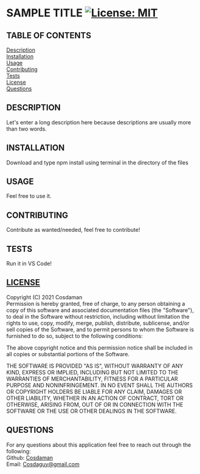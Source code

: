 # SAMPLE TITLE [![License: MIT](https://img.shields.io/badge/License-MIT-yellow.svg)](https://opensource.org/licenses/MIT)  

  
## TABLE OF CONTENTS  

[Description](#description)  
[Installation](#installation)  
[Usage](#usage)  
[Contributing](#contributing)  
[Tests](#tests)  
[License](#license)  
[Questions](#questions)  
  

## DESCRIPTION  

Let's enter a long description here because descriptions are usually more than two words.  

## INSTALLATION  

Download and type npm install using terminal in the directory of the files  

## USAGE  

Feel free to use it.  

## CONTRIBUTING  

Contribute as wanted/needed, feel free to contribute!  

## TESTS  

Run it in VS Code!  

  
## [LICENSE](https://opensource.org/licenses/MIT)  

Copyright (C) 2021 Cosdaman  
Permission is hereby granted, free of charge, to any person obtaining a copy of this software and associated documentation files (the "Software"), to deal in the Software without restriction, including without limitation the rights to use, copy, modify, merge, publish, distribute, sublicense, and/or sell copies of the Software, and to permit persons to whom the Software is furnished to do so, subject to the following conditions: 

 The above copyright notice and this permission notice shall be included in all copies or substantial portions of the Software. 

 THE SOFTWARE IS PROVIDED "AS IS", WITHOUT WARRANTY OF ANY KIND, EXPRESS OR IMPLIED, INCLUDING BUT NOT LIMITED TO THE WARRANTIES OF MERCHANTABILITY, FITNESS FOR A PARTICULAR PURPOSE AND NONINFRINGEMENT. IN NO EVENT SHALL THE AUTHORS OR COPYRIGHT HOLDERS BE LIABLE FOR ANY CLAIM, DAMAGES OR OTHER LIABILITY, WHETHER IN AN ACTION OF CONTRACT, TORT OR OTHERWISE, ARISING FROM, OUT OF OR IN CONNECTION WITH THE SOFTWARE OR THE USE OR OTHER DEALINGS IN THE SOFTWARE.  

## QUESTIONS  

For any questions about this application feel free to reach out through the following:  
Github: [Cosdaman](https://github.com/Cosdaman)  
Email: [Cosdaguy@gmail.com](mailto:Cosdaguy@gmail.com)  
